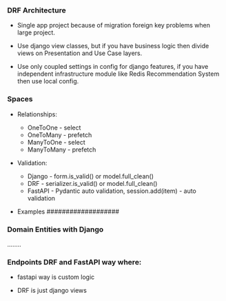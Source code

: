 ### DRF Architecture

* Single app project because of migration foreign key problems when large project.

* Use django view classes, but if you have business logic then divide views on 
Presentation and Use Case layers. 

* Use only coupled settings in config for django features, if you have 
independent infrastructure module like Redis Recommendation System then 
use local config.

### Spaces

* Relationships:
    - OneToOne - select
    - OneToMany - prefetch
    - ManyToOne - select
    - ManyToMany - prefetch

* Validation:
    - Django - form.is_valid() or model.full_clean()
    - DRF - serializer.is_valid() or model.full_clean()
    - FastAPI - Pydantic auto validation, session.add(item) - auto validation

* Examples  ###################

### Domain Entities with Django

........

### Endpoints DRF and FastAPI way where:

* fastapi way is custom logic

* DRF is just django views
